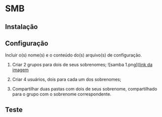 # SMB

## Instalação


## Configuração

Incluir o(s) nome(s) e o conteúdo do(s) arquivo(s) de configuração.

1. Criar 2 grupos para dois de seus sobrenomes;
   ![samba 1.png]([link da imagem](https://github.com/PolianaR/asa-2023-2-2bim/blob/main/samba%201.png)
   
   
3. Criar 4 usuários, dois para cada um dos sobrenomes;
4. Compartilhar duas pastas com dois de seus sobrenome, compartilhado para o grupo com o sobrenome correspondente.

## Teste


